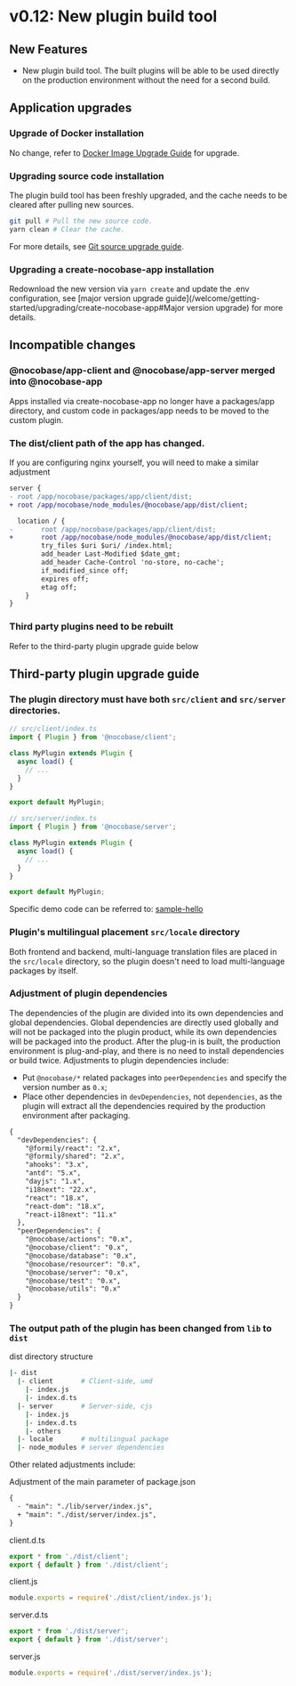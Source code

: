 # v0.12: New plugin build tool

## New Features

- New plugin build tool. The built plugins will be able to be used directly on the production environment without the need for a second build.

## Application upgrades

### Upgrade of Docker installation

No change, refer to [Docker Image Upgrade Guide](/welcome/getting-started/upgrading/docker-compose) for upgrade.

### Upgrading source code installation

The plugin build tool has been freshly upgraded, and the cache needs to be cleared after pulling new sources.

```bash
git pull # Pull the new source code.
yarn clean # Clear the cache.
```

For more details, see [Git source upgrade guide](/welcome/getting-started/upgrading/git-clone).

### Upgrading a create-nocobase-app installation

Redownload the new version via `yarn create` and update the .env configuration, see [major version upgrade guide](/welcome/getting-started/upgrading/create-nocobase-app#Major version upgrade) for more details.

## Incompatible changes

### @nocobase/app-client and @nocobase/app-server merged into @nocobase-app

Apps installed via create-nocobase-app no longer have a packages/app directory, and custom code in packages/app needs to be moved to the custom plugin.

### The dist/client path of the app has changed.

If you are configuring nginx yourself, you will need to make a similar adjustment

```diff
server {
- root /app/nocobase/packages/app/client/dist;
+ root /app/nocobase/node_modules/@nocobase/app/dist/client;

  location / {
-       root /app/nocobase/packages/app/client/dist;
+       root /app/nocobase/node_modules/@nocobase/app/dist/client;
        try_files $uri $uri/ /index.html;
        add_header Last-Modified $date_gmt;
        add_header Cache-Control 'no-store, no-cache';
        if_modified_since off;
        expires off;
        etag off;
    }
}
```

### Third party plugins need to be rebuilt

Refer to the third-party plugin upgrade guide below

## Third-party plugin upgrade guide

### The plugin directory must have both `src/client` and `src/server` directories.

```js
// src/client/index.ts
import { Plugin } from '@nocobase/client';

class MyPlugin extends Plugin {
  async load() {
    // ...
  }
}

export default MyPlugin;
```

```js
// src/server/index.ts
import { Plugin } from '@nocobase/server';

class MyPlugin extends Plugin {
  async load() {
    // ...
  }
}

export default MyPlugin;
```

Specific demo code can be referred to: [sample-hello](https://github.com/nocobase/nocobase/tree/main/packages/samples/hello)

### Plugin's multilingual placement `src/locale` directory

Both frontend and backend, multi-language translation files are placed in the `src/locale` directory, so the plugin doesn't need to load multi-language packages by itself.

### Adjustment of plugin dependencies

The dependencies of the plugin are divided into its own dependencies and global dependencies. Global dependencies are directly used globally and will not be packaged into the plugin product, while its own dependencies will be packaged into the product. After the plug-in is built, the production environment is plug-and-play, and there is no need to install dependencies or build twice. Adjustments to plugin dependencies include:

- Put `@nocobase/*` related packages into `peerDependencies` and specify the version number as `0.x`;
- Place other dependencies in `devDependencies`, not `dependencies`, as the plugin will extract all the dependencies required by the production environment after packaging.

```diff
{
  "devDependencies": {
    "@formily/react": "2.x",
    "@formily/shared": "2.x",
    "ahooks": "3.x",
    "antd": "5.x",
    "dayjs": "1.x",
    "i18next": "22.x",
    "react": "18.x",
    "react-dom": "18.x",
    "react-i18next": "11.x"
  },
  "peerDependencies": {
    "@nocobase/actions": "0.x",
    "@nocobase/client": "0.x",
    "@nocobase/database": "0.x",
    "@nocobase/resourcer": "0.x",
    "@nocobase/server": "0.x",
    "@nocobase/test": "0.x",
    "@nocobase/utils": "0.x"
  }
}
```

### The output path of the plugin has been changed from `lib` to `dist`

dist directory structure

```bash
|- dist
  |- client       # Client-side, umd
    |- index.js
    |- index.d.ts
  |- server       # Server-side, cjs
    |- index.js
    |- index.d.ts
    |- others
  |- locale       # multilingual package
  |- node_modules # server dependencies
```

Other related adjustments include:

Adjustment of the main parameter of package.json

```diff
{
  - "main": "./lib/server/index.js",
  + "main": "./dist/server/index.js",
}
```

client.d.ts

```ts
export * from './dist/client';
export { default } from './dist/client';
```

client.js

```js
module.exports = require('./dist/client/index.js');
```

server.d.ts

```ts
export * from './dist/server';
export { default } from './dist/server';
```

server.js

```js
module.exports = require('./dist/server/index.js');
```
